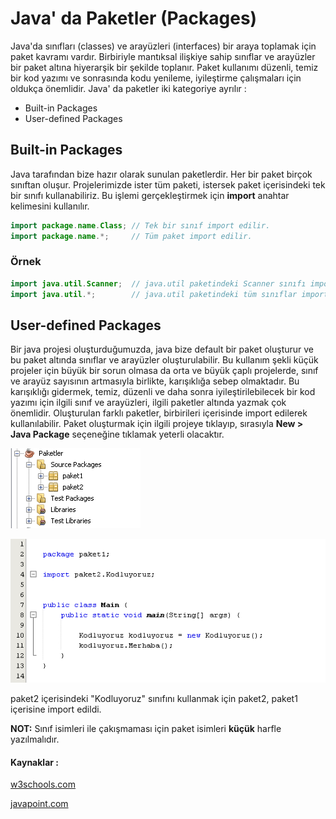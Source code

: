 #  Java' da Paketler (Packages)

Java&#39;da sınıfları (classes) ve arayüzleri (interfaces) bir araya toplamak için paket kavramı vardır.  Birbiriyle mantıksal ilişkiye sahip sınıflar ve arayüzler bir paket altına hiyerarşik bir şekilde toplanır. Paket kullanımı düzenli, temiz bir kod yazımı ve sonrasında kodu yenileme, iyileştirme çalışmaları için oldukça önemlidir. Java' da paketler iki kategoriye ayrılır :

- Built-in Packages
- User-defined Packages



## Built-in Packages

Java tarafından bize hazır olarak sunulan paketlerdir. Her bir paket birçok sınıftan oluşur. Projelerimizde ister tüm paketi, istersek paket içerisindeki tek bir sınıfı kullanabiliriz. Bu işlemi gerçekleştirmek için **import** anahtar kelimesini kullanılır.

```java
import package.name.Class; // Tek bir sınıf import edilir.
import package.name.*;     // Tüm paket import edilir.
```

### Örnek

```java
import java.util.Scanner;  // java.util paketindeki Scanner sınıfı import edilir.
import java.util.*;        // java.util paketindeki tüm sınıflar import edilir.
```



## User-defined Packages

Bir java projesi oluşturduğumuzda, java bize default bir paket oluşturur ve bu paket altında sınıflar ve arayüzler oluşturulabilir. Bu kullanım şekli küçük projeler için büyük bir sorun olmasa da orta ve büyük çaplı projelerde, sınıf ve arayüz sayısının artmasıyla birlikte, karışıklığa sebep olmaktadır. Bu karışıklığı gidermek, temiz, düzenli  ve daha sonra iyileştirilebilecek bir kod yazımı için ilgili sınıf ve arayüzleri, ilgili paketler altında yazmak çok önemlidir. Oluşturulan farklı paketler, birbirileri içerisinde import edilerek kullanılabilir. Paket oluşturmak için ilgili projeye tıklayıp, sırasıyla **New  > Java Package**  seçeneğine tıklamak yeterli olacaktır. 



![](figures/paketler.png)



![](figures/import.png)

paket2 içerisindeki "Kodluyoruz" sınıfını kullanmak için paket2, paket1 içerisine import edildi.





**NOT:** Sınıf isimleri ile çakışmaması için paket isimleri **küçük** harfle yazılmalıdır.







#### Kaynaklar : 

[w3schools.com](https://www.w3schools.com)

[javapoint.com](https://www.javatpoint.com)
